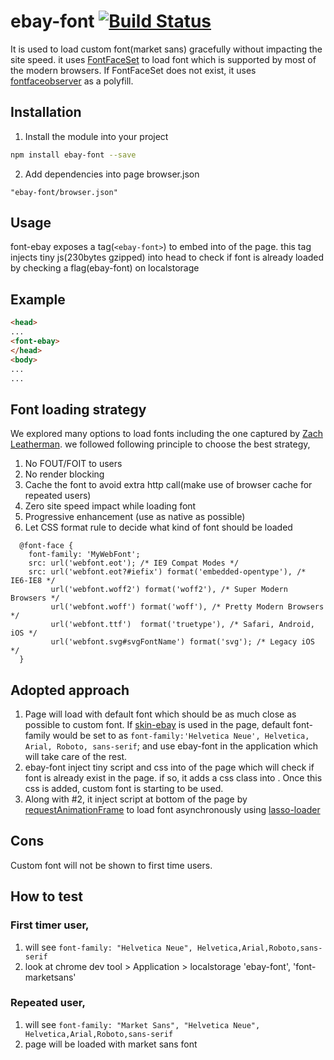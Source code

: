 # ebay-font [![Build Status](https://travis-ci.org/eBay/ebay-font.svg?branch=master)](https://travis-ci.org/eBay/ebay-font) 

It is used to load custom font(market sans) gracefully without impacting the site speed. it uses [FontFaceSet](https://developer.mozilla.org/en-US/docs/Web/API/FontFaceSet) to load font which is supported by most of the modern browsers. If FontFaceSet does not exist, it uses [fontfaceobserver](https://github.com/bramstein/fontfaceobserver/blob/master/fontfaceobserver.js) as a polyfill.


## Installation

1. Install the module into your project
```sh
npm install ebay-font --save
```
2. Add dependencies into page browser.json
```
"ebay-font/browser.json"
```

## Usage

font-ebay exposes a tag(`<ebay-font>`) to embed into <head> of the page. this tag injects tiny js(230bytes gzipped) into head to check if font is already loaded by checking a flag(ebay-font) on localstorage

## Example

```html
<head>
...
<font-ebay>
</head>
<body>
...
...
```

## Font loading strategy
We explored many options to load fonts including the one captured by [Zach Leatherman](https://www.zachleat.com/web/comprehensive-webfonts/). we followed following principle to choose the best strategy,

  1. No FOUT/FOIT to users
  2. No render blocking
  3. Cache the font to avoid extra http call(make use of browser cache for repeated users)
  4. Zero site speed impact while loading font
  5. Progressive enhancement (use as native as possible)
  6. Let CSS format rule to decide what kind of font should be loaded
  ```
    @font-face {
      font-family: 'MyWebFont';
      src: url('webfont.eot'); /* IE9 Compat Modes */
      src: url('webfont.eot?#iefix') format('embedded-opentype'), /* IE6-IE8 */
           url('webfont.woff2') format('woff2'), /* Super Modern Browsers */
           url('webfont.woff') format('woff'), /* Pretty Modern Browsers */
           url('webfont.ttf')  format('truetype'), /* Safari, Android, iOS */
           url('webfont.svg#svgFontName') format('svg'); /* Legacy iOS */
    }
```

## Adopted approach
  1. Page will load with default font which should be as much close as possible to custom font. If [skin-ebay](https://ebay.github.io/skin/) is used in the page, default font-family would be set to <body> as `font-family:'Helvetica Neue', Helvetica, Arial, Roboto, sans-serif`; and use ebay-font in the application which will take care of the rest.
  2. ebay-font inject tiny script and css into <head> of the page which will check if font is already exist in the page. if so, it adds a css class into <html>. Once this css is added, custom font is starting to be used. 
 3. Along with #2, it inject script at bottom of the page by [requestAnimationFrame](https://developer.mozilla.org/en-US/docs/Web/API/window/requestAnimationFrame) to load font asynchronously using [lasso-loader](https://github.com/lasso-js/lasso-loader)
  
## Cons
Custom font will not be shown to first time users. 

## How to test
 ### First timer user,
   1. will see `font-family: "Helvetica Neue", Helvetica,Arial,Roboto,sans-serif`
   2. look at chrome dev tool > Application > localstorage 'ebay-font', 'font-marketsans'
 ### Repeated user,
   1. will see `font-family: "Market Sans", "Helvetica Neue", Helvetica,Arial,Roboto,sans-serif`
   2. page will be loaded with market sans font
